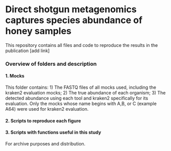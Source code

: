 # Direct shotgun metagenomics captures species abundance of honey samples
This repository contains all files and code to reproduce the results in the publication [add link]

### Overview of folders and description
#### 1. Mocks
This folder contains: 1) The FASTQ files of all mocks used, including the kraken2 evaluation mocks; 2) The true abundance of each organism; 3) The detected abundance using each tool and kraken2 specifically for its evaluation. Only the mocks whose name begins with A,B, or C (example A64) were used for kraken2 evaluation.

#### 2. Scripts to reproduce each figure

#### 3. Scripts with functions useful in this study
For archive purposes and distribution.


